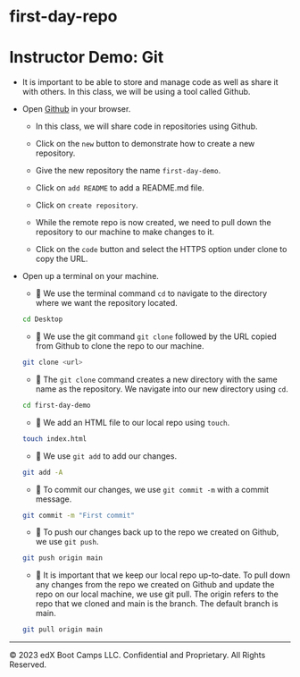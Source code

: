 # first-day-repo
#  Instructor Demo: Git

* It is important to be able to store and manage code as well as share it with others. In this class, we will be using a tool called Github.

* Open [Github](https://github.com/) in your browser.

  * In this class, we will share code in repositories using Github.

  * Click on the `new` button to demonstrate how to create a new repository.

  * Give the new repository the name `first-day-demo`.

  * Click on `add README` to add a README.md file.

  * Click on `create repository`.

  * While the remote repo is now created, we need to pull down the repository to our machine to make changes to it.

  * Click on the `code` button and select the HTTPS option under clone to copy the URL.

* Open up a terminal on your machine.

  * 🔑 We use the terminal command `cd` to navigate to the directory where we want the repository located.

  ```bash
  cd Desktop
  ```

  * 🔑 We use the git command `git clone` followed by the URL copied from Github to clone the repo to our machine.

  ```bash
  git clone <url>
  ```

  * 🔑 The `git clone` command creates a new directory with the same name as the repository. We navigate into our new directory using `cd`.

  ```bash
  cd first-day-demo
  ```

  * 🔑 We add an HTML file to our local repo using `touch`.

  ```bash
  touch index.html
  ```

  * 🔑 We use `git add` to add our changes.

  ```bash
  git add -A
  ```

  * 🔑 To commit our changes, we use `git commit -m` with a commit message.

  ```bash
  git commit -m "First commit"
  ```

  * 🔑 To push our changes back up to the repo we created on Github, we use `git push`.

  ```bash
  git push origin main
  ```

  * 🔑 It is important that we keep our local repo up-to-date. To pull down any changes from the repo we created on Github and update the repo on our local machine, we use git pull. The origin refers to the repo that we cloned and main is the branch. The default branch is main.

  ```bash
  git pull origin main
  ```

---
© 2023 edX Boot Camps LLC. Confidential and Proprietary. All Rights Reserved.
